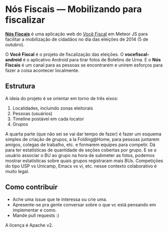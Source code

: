 # Nós Fiscais — Mobilizando para fiscalizar

[**Nós Fiscais**][1] é uma aplicação web do [Você Fiscal][2] em Meteor JS para facilitar a mobilização de cidadãos no dia das eleições de 2014 (5 de outubro).

O **Você Fiscal** é o projeto de fiscalização das eleições. O **vocefiscal-android** é o aplicativo Android para tirar fotos de Boletins de Urna. E o **Nós Fiscais** é um canal para as pessoas se encontrarem e unirem esforços para fazer a coisa acontecer localmente.

## Estrutura

A ideia do projeto é se orientar em torno de três eixos:

1. Localidades, incluindo zonas eleitorais
2. Pessoas (usuários)
3. Timeline postável em cada locator
4. Grupos

A quarta parte (que não sei se vai dar tempo de fazer) é fazer um esquema simples de criação de grupos, a la Folding@Home, para pessoas juntarem amigos, colegas de trabalho, etc. e formarem equipes para competir. Dá para ter estatísticas de quantidade de seções cobertas por grupo. E se o usuário associar o BU ao grupo na hora de submeter as fotos, podemos mostrar estatísticas sobre quais grupos registraram mais BUs. Competições do tipo USP vs Unicamp, Emacs vs vi, etc. nesse contexto colaborativo é muito legal.

## Como contribuir

* Ache uma issue que te interessa ou crie uma.
* Apresente-se pra gente conversar sobre o que vc está pensando em implementar e como.
* Mande pull requests :)

A licença é Apache v2.

[1]: http://somos.vocefiscal.org
[2]: http://www.vocefiscal.org
